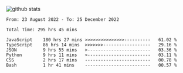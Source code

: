 
![github stats](https://github-readme-stats.vercel.app/api?username=realmahd1&show_icons=true&theme=codeSTACKr&hide_rank=true&count_private=true)

<!--START_SECTION:waka-->

```text
From: 23 August 2022 - To: 25 December 2022

Total Time: 295 hrs 45 mins

JavaScript    180 hrs 27 mins >>>>>>>>>>>>>>>----------   61.02 %
TypeScript    86 hrs 14 mins  >>>>>>>------------------   29.16 %
JSON          9 hrs 55 mins   >------------------------   03.36 %
Python        9 hrs 11 mins   >------------------------   03.11 %
CSS           2 hrs 17 mins   -------------------------   00.78 %
Bash          1 hr 41 mins    -------------------------   00.57 %
```

<!--END_SECTION:waka-->
